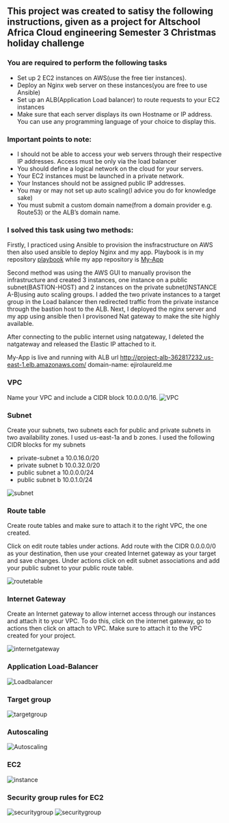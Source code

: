 ## This project was created to satisy the following instructions, given as a project for Altschool Africa Cloud engineering Semester 3 Christmas holiday challenge


### You are required to perform the following tasks

- Set up 2 EC2 instances on AWS(use the free tier instances).
- Deploy an Nginx web server on these instances(you are free to use Ansible)
- Set up an ALB(Application Load balancer) to route requests to your EC2 instances
- Make sure that each server displays its own Hostname or IP address. You can use any programming language of your choice to display this.

### Important points to note:

- I should not be able to access your web servers through their respective IP addresses. Access must be only via the load balancer
- You should define a logical network on the cloud for your servers.
- Your EC2 instances must be launched in a private network.
- Your Instances should not be assigned public IP addresses.
- You may or may not set up auto scaling(I advice you do for knowledge sake)
- You must submit a custom domain name(from a domain provider e.g. Route53) or the ALB’s domain name.





### I solved this task using two methods:
Firstly, I practiced using Ansible to provision the insfracstructure on AWS then also used ansible to deploy Nginx and my app. Playbook is in my repository
[playbook](https://github.com/EjiroLaurelD/altschool-cloud-exercises/tree/master/semester3-exercises/hostname/AWS-Ansible)   while my app repository is [My-App](https://github.com/EjiroLaurelD/hostname-project)                                               

Second method was using the AWS GUI to manually provison the infrastructure  and created 3 instances, one instance on a public subnet(BASTION-HOST) and 2 instances on the private subnet(INSTANCE A-B)using auto scaling groups. I added the two private instances to a target group in the Load balancer then redirected traffic from the private instance  through the bastion host to the ALB. Next, I deployed the nginx server and my app using ansible then I provisoned Nat gateway to make the site highly available. 

After connecting to the public internet using natgateway, I deleted the natgateway and released the Elastic IP attached to it.

My-App is live and running with ALB url http://project-alb-362817232.us-east-1.elb.amazonaws.com/
 domain-name: ejirolaureld.me
 
### VPC
Name your VPC and include a CIDR block 10.0.0.0/16.
![VPC](../hostname//vpc.png)

### Subnet
 Create your subnets, two subnets each  for public and private subnets in two availability zones. I used us-east-1a and b zones. 
I used the following CIDR blocks for my subnets  
- private-subnet a  10.0.16.0/20
- private subnet b 10.0.32.0/20
- public subnet a 10.0.0.0/24
- public subnet b 10.0.1.0/24


![subnet](../hostname/subnets.png)

### Route table
Create route tables and make sure to attach it to the right VPC, the one created.

Click on edit route tables under actions. Add route with the CIDR 0.0.0.0/0  as your destination, then use your created Internet gateway as your target and save changes. Under actions click on edit subnet associations and add your public subnet to your public route table. 

![routetable](../hostname/route-table.png)


### Internet Gateway
Create an Internet gateway to allow internet access through our instances and attach it to your VPC. To do this, click on the internet gateway, go to actions then click on attach to VPC. Make sure to attach it to the VPC created for your project.

![internetgateway](../hostname/igw.png)


### Application Load-Balancer
![Loadbalancer](../hostname/lb.png)

### Target group
![targetgroup](../hostname/target-group.png)

### Autoscaling
![Autoscaling](../hostname/autoscaling.png)

### EC2
![instance](../hostname/instance.png)

### Security group rules for EC2
![securitygroup](../hostname/sg-in.png)
![securitygroup](../hostname/sg-out.png)





